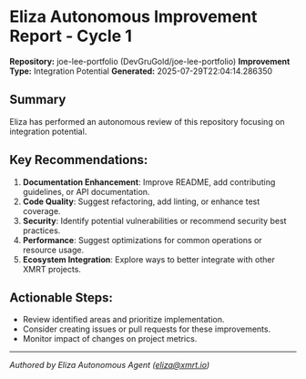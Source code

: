 # Eliza Autonomous Improvement Report - Cycle 1
**Repository:** joe-lee-portfolio (DevGruGold/joe-lee-portfolio)
**Improvement Type:** Integration Potential
**Generated:** 2025-07-29T22:04:14.286350

## Summary
Eliza has performed an autonomous review of this repository focusing on integration potential.

## Key Recommendations:
1.  **Documentation Enhancement**: Improve README, add contributing guidelines, or API documentation.
2.  **Code Quality**: Suggest refactoring, add linting, or enhance test coverage.
3.  **Security**: Identify potential vulnerabilities or recommend security best practices.
4.  **Performance**: Suggest optimizations for common operations or resource usage.
5.  **Ecosystem Integration**: Explore ways to better integrate with other XMRT projects.

## Actionable Steps:
*   Review identified areas and prioritize implementation.
*   Consider creating issues or pull requests for these improvements.
*   Monitor impact of changes on project metrics.

---
*Authored by Eliza Autonomous Agent (eliza@xmrt.io)*
